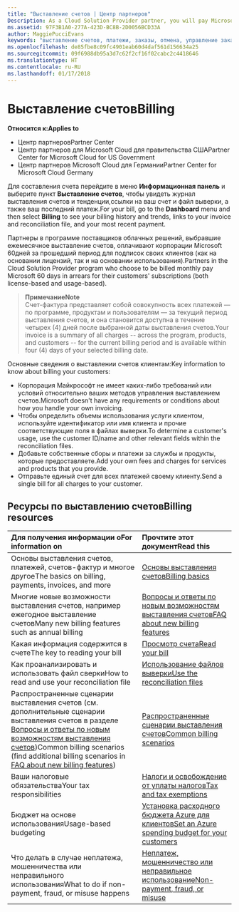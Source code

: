 ```yaml
---
title: "Выставление счетов | Центр партнеров"
Description: As a Cloud Solution Provider partner, you will pay Microsoft 60 days in arrears for the license-based and usage-based subscriptions of your customers.
ms.assetid: 97F3B1A0-277A-423D-BC8B-2D0056BCD33A
author: MaggiePucciEvans
keywords: "выставление счетов, платежи, заказы, отмена, управление заказами, неоплата, мошенничество, ненадлежащее использование, налоги, освобождение от уплаты налогов, файлы выверки, файл выверки"
ms.openlocfilehash: de85fbe8c09fc4901eab60d4daf561d156634a25
ms.sourcegitcommit: 09f6988db95a3d7c62f2cf16f02cabc2c4418646
ms.translationtype: HT
ms.contentlocale: ru-RU
ms.lasthandoff: 01/17/2018
---
```

# <a name="billing"></a><span data-ttu-id="84038-103">Выставление счетов</span><span class="sxs-lookup"><span data-stu-id="84038-103">Billing</span></span>

**<span data-ttu-id="84038-104">Относится к:</span><span class="sxs-lookup"><span data-stu-id="84038-104">Applies to</span></span>**

-  <span data-ttu-id="84038-105">Центр партнеров</span><span class="sxs-lookup"><span data-stu-id="84038-105">Partner Center</span></span>
-  <span data-ttu-id="84038-106">Центр партнеров для Microsoft Cloud для правительства США</span><span class="sxs-lookup"><span data-stu-id="84038-106">Partner Center for Microsoft Cloud for US Government</span></span>
-  <span data-ttu-id="84038-107">Центр партнеров Microsoft Cloud для Германии</span><span class="sxs-lookup"><span data-stu-id="84038-107">Partner Center for Microsoft Cloud Germany</span></span>

<span data-ttu-id="84038-108">Для составления счета перейдите в меню **Информационная панель** и выберите пункт **Выставление счетов**, чтобы увидеть журнал выставления счетов и тенденции,ссылки на ваш счет и файл выверки, а также ваш последний платеж.</span><span class="sxs-lookup"><span data-stu-id="84038-108">For your bill, go to the **Dashboard** menu and then select **Billing** to see your billing history and trends, links to your invoice and reconciliation file, and your most recent payment.</span></span>

<span data-ttu-id="84038-109">Партнеры в программе поставщиков облачных решений, выбравшие ежемесячное выставление счетов, оплачивают корпорации Microsoft 60дней за прошедший период для подписок своих клиентов (как на основании лицензий, так и на основании использования).</span><span class="sxs-lookup"><span data-stu-id="84038-109">Partners in the Cloud Solution Provider program who choose to be billed monthly pay Microsoft 60 days in arrears for their customers' subscriptions (both license-based and usage-based).</span></span>

>**<span data-ttu-id="84038-110">Примечание</span><span class="sxs-lookup"><span data-stu-id="84038-110">Note</span></span>**<br>
<span data-ttu-id="84038-111">Счет-фактура представляет собой совокупность всех платежей — по программе, продуктам и пользователям — за текущий период выставления счетов, и она становится доступна в течение четырех (4) дней после выбранной даты выставления счетов.</span><span class="sxs-lookup"><span data-stu-id="84038-111">Your invoice is a summary of all charges -- across the program, products, and customers -- for the current billing period and is available within four (4) days of your selected billing date.</span></span>

<span data-ttu-id="84038-112">Основные сведения о выставлении счетов клиентам:</span><span class="sxs-lookup"><span data-stu-id="84038-112">Key information to know about billing your customers:</span></span>

-   <span data-ttu-id="84038-113">Корпорация Майкрософт не имеет каких-либо требований или условий относительно ваших методов управления выставлением счетов.</span><span class="sxs-lookup"><span data-stu-id="84038-113">Microsoft doesn't have any requirements or conditions about how you handle your own invoicing.</span></span>
-   <span data-ttu-id="84038-114">Чтобы определить объемы использования услуги клиентом, используйте идентификатор или имя клиента и прочие соответствующие поля в файлах выверки.</span><span class="sxs-lookup"><span data-stu-id="84038-114">To determine a customer's usage, use the customer ID/name and other relevant fields within the reconciliation files.</span></span>
-   <span data-ttu-id="84038-115">Добавьте собственные сборы и платежи за службы и продукты, которые предоставляете.</span><span class="sxs-lookup"><span data-stu-id="84038-115">Add your own fees and charges for services and products that you provide.</span></span>
-   <span data-ttu-id="84038-116">Отправьте единый счет для всех платежей своему клиенту.</span><span class="sxs-lookup"><span data-stu-id="84038-116">Send a single bill for all charges to your customer.</span></span>

## <a name="billing-resources"></a><span data-ttu-id="84038-117">Ресурсы по выставлению счетов</span><span class="sxs-lookup"><span data-stu-id="84038-117">Billing resources</span></span>
|**<span data-ttu-id="84038-118">Для получения информации о</span><span class="sxs-lookup"><span data-stu-id="84038-118">For information on</span></span>**   |**<span data-ttu-id="84038-119">Прочтите этот документ</span><span class="sxs-lookup"><span data-stu-id="84038-119">Read this</span></span>**    |
|:-----------------------------|:-----------------|
|<span data-ttu-id="84038-120">Основы выставления счетов, платежей, счетов-фактур и многое другое</span><span class="sxs-lookup"><span data-stu-id="84038-120">The basics on billing, payments, invoices, and  more</span></span>   |[<span data-ttu-id="84038-121">Основы выставления счетов</span><span class="sxs-lookup"><span data-stu-id="84038-121">Billing basics</span></span>](billing-basics.md)
|<span data-ttu-id="84038-122">Многие новые возможности выставления счетов, например ежегодное выставление счетов</span><span class="sxs-lookup"><span data-stu-id="84038-122">Many new billing features such as annual billing</span></span>   |[<span data-ttu-id="84038-123">Вопросы и ответы по новым возможностям выставления счетов</span><span class="sxs-lookup"><span data-stu-id="84038-123">FAQ about new billing features</span></span>](faq-about-new-billing-features.md)|
|<span data-ttu-id="84038-124">Какая информация содержится в счете</span><span class="sxs-lookup"><span data-stu-id="84038-124">The key to reading your bill</span></span>   |[<span data-ttu-id="84038-125">Просмотр счета</span><span class="sxs-lookup"><span data-stu-id="84038-125">Read your bill</span></span>](read-your-bill.md)   |
|<span data-ttu-id="84038-126">Как проанализировать и использовать файл сверки</span><span class="sxs-lookup"><span data-stu-id="84038-126">How to read and use your reconciliation file</span></span>   |[<span data-ttu-id="84038-127">Использование файлов выверки</span><span class="sxs-lookup"><span data-stu-id="84038-127">Use the reconciliation files</span></span>](use-the-reconciliation-files.md)|
|<span data-ttu-id="84038-128">Распространенные сценарии выставления счетов (см. дополнительные сценарии выставления счетов в разделе [Вопросы и ответы по новым возможностям выставления счетов](faq-about-new-billing-features.md))</span><span class="sxs-lookup"><span data-stu-id="84038-128">Common billing scenarios (find additional billing scenarios in [FAQ about new billing features](faq-about-new-billing-features.md))</span></span>|[<span data-ttu-id="84038-129">Распространенные сценарии выставления счетов</span><span class="sxs-lookup"><span data-stu-id="84038-129">Common billing scenarios</span></span>](common-billing-scenarios.md)|
|<span data-ttu-id="84038-130">Ваши налоговые обязательства</span><span class="sxs-lookup"><span data-stu-id="84038-130">Your tax responsibilities</span></span>   | [<span data-ttu-id="84038-131">Налоги и освобождение от уплаты налогов</span><span class="sxs-lookup"><span data-stu-id="84038-131">Tax and tax exemptions</span></span>](tax-and-tax-exemptions.md)|
|<span data-ttu-id="84038-132">Бюджет на основе использования</span><span class="sxs-lookup"><span data-stu-id="84038-132">Usage-based budgeting</span></span>    |[<span data-ttu-id="84038-133">Установка расходного бюджета Azure для клиентов</span><span class="sxs-lookup"><span data-stu-id="84038-133">Set an Azure spending budget for your customers</span></span>](set-an-azure-spending-budget-for-your-customers.md)|
|<span data-ttu-id="84038-134">Что делать в случае неплатежа, мошенничества или неправильного использования</span><span class="sxs-lookup"><span data-stu-id="84038-134">What to do if non-payment, fraud, or misuse happens</span></span>   |[<span data-ttu-id="84038-135">Неплатеж, мошенничество или неправильное использование</span><span class="sxs-lookup"><span data-stu-id="84038-135">Non-payment, fraud, or misuse</span></span>](non-payment--fraud--or-misuse.md)|




















